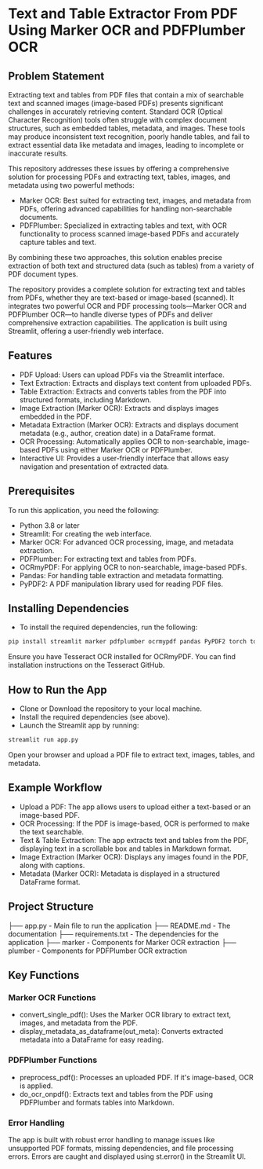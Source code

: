 # Text and Table Extractor From PDF Using Marker OCR and PDFPlumber OCR
## Problem Statement
Extracting text and tables from PDF files that contain a mix of searchable text and scanned images (image-based PDFs) presents significant challenges in accurately retrieving content. Standard OCR (Optical Character Recognition) tools often struggle with complex document structures, such as embedded tables, metadata, and images. These tools may produce inconsistent text recognition, poorly handle tables, and fail to extract essential data like metadata and images, leading to incomplete or inaccurate results.

This repository addresses these issues by offering a comprehensive solution for processing PDFs and extracting text, tables, images, and metadata using two powerful methods:

- Marker OCR: Best suited for extracting text, images, and metadata from PDFs, offering advanced capabilities for handling non-searchable documents.
- PDFPlumber: Specialized in extracting tables and text, with OCR functionality to process scanned image-based PDFs and accurately capture tables and text.

By combining these two approaches, this solution enables precise extraction of both text and structured data (such as tables) from a variety of PDF document types.

The repository provides a complete solution for extracting text and tables from PDFs, whether they are text-based or image-based (scanned). It integrates two powerful OCR and PDF processing tools—Marker OCR and PDFPlumber OCR—to handle diverse types of PDFs and deliver comprehensive extraction capabilities. The application is built using Streamlit, offering a user-friendly web interface.

## Features
- PDF Upload: Users can upload PDFs via the Streamlit interface.
- Text Extraction: Extracts and displays text content from uploaded PDFs.
- Table Extraction: Extracts and converts tables from the PDF into structured formats, including Markdown.
- Image Extraction (Marker OCR): Extracts and displays images embedded in the PDF.
- Metadata Extraction (Marker OCR): Extracts and displays document metadata (e.g., author, creation date) in a DataFrame format.
- OCR Processing: Automatically applies OCR to non-searchable, image-based PDFs using either Marker OCR or PDFPlumber.
- Interactive UI: Provides a user-friendly interface that allows easy navigation and presentation of extracted data.

## Prerequisites
To run this application, you need the following:

- Python 3.8 or later
- Streamlit: For creating the web interface.
- Marker OCR: For advanced OCR processing, image, and metadata extraction.
- PDFPlumber: For extracting text and tables from PDFs.
- OCRmyPDF: For applying OCR to non-searchable, image-based PDFs.
- Pandas: For handling table extraction and metadata formatting.
- PyPDF2: A PDF manipulation library used for reading PDF files.

## Installing Dependencies
- To install the required dependencies, run the following:

``` bash
pip install streamlit marker pdfplumber ocrmypdf pandas PyPDF2 torch torchvision torchaudio
```
Ensure you have Tesseract OCR installed for OCRmyPDF. You can find installation instructions on the Tesseract GitHub.

## How to Run the App
- Clone or Download the repository to your local machine.
- Install the required dependencies (see above).
- Launch the Streamlit app by running:
``` bash
streamlit run app.py
```
Open your browser and upload a PDF file to extract text, images, tables, and metadata.

## Example Workflow
- Upload a PDF: The app allows users to upload either a text-based or an image-based PDF.
- OCR Processing: If the PDF is image-based, OCR is performed to make the text searchable.
- Text & Table Extraction: The app extracts text and tables from the PDF, displaying text in a scrollable box and tables in Markdown format.
- Image Extraction (Marker OCR): Displays any images found in the PDF, along with captions.
- Metadata (Marker OCR): Metadata is displayed in a structured DataFrame format.

## Project Structure

├── app.py - Main file to run the application
├── README.md - The documentation
├── requirements.txt - The dependencies for the application
├── marker - Components for Marker OCR extraction
├── plumber - Components for PDFPlumber OCR extraction


## Key Functions
### Marker OCR Functions
- convert_single_pdf(): Uses the Marker OCR library to extract text, images, and metadata from the PDF.
- display_metadata_as_dataframe(out_meta): Converts extracted metadata into a DataFrame for easy reading.
### PDFPlumber Functions
- preprocess_pdf(): Processes an uploaded PDF. If it's image-based, OCR is applied.
- do_ocr_onpdf(): Extracts text and tables from the PDF using PDFPlumber and formats tables into Markdown.
### Error Handling 
The app is built with robust error handling to manage issues like unsupported PDF formats, missing dependencies, and file processing errors. Errors are caught and displayed using st.error() in the Streamlit UI.










